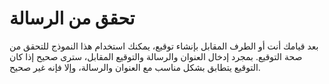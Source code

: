 # تحقق من الرسالة

بعد قيامك أنت أو الطرف المقابل بإنشاء توقيع، يمكنك استخدام هذا النموذج للتحقق من صحة التوقيع. بمجرد إدخال العنوان والرسالة والتوقيع المقابل، سترى صحيح إذا كان التوقيع يتطابق بشكل مناسب مع العنوان والرسالة، وإلا فإنه غير صحيح.

